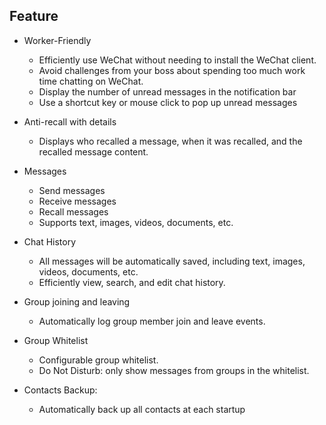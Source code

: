 ## Feature

- Worker-Friendly
  - Efficiently use WeChat without needing to install the WeChat client.
  - Avoid challenges from your boss about spending too much work time chatting on WeChat.
  - Display the number of unread messages in the notification bar
  - Use a shortcut key or mouse click to pop up unread messages


- Anti-recall with details
  - Displays who recalled a message, when it was recalled, and the recalled message content.


- Messages
  - Send messages
  - Receive messages
  - Recall messages
  - Supports text, images, videos, documents, etc.


- Chat History
    - All messages will be automatically saved, including text, images, videos, documents, etc.
    - Efficiently view, search, and edit chat history.



- Group joining and leaving
  - Automatically log group member join and leave events.


- Group Whitelist
    - Configurable group whitelist.
    - Do Not Disturb: only show messages from groups in the whitelist.


- Contacts Backup:
  - Automatically back up all contacts at each startup


